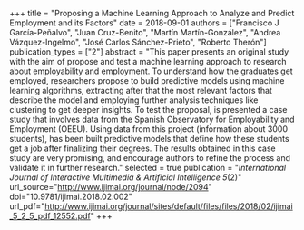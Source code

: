 +++
title = "Proposing a Machine Learning Approach to Analyze and Predict Employment and its Factors"
date = 2018-09-01
authors = ["Francisco J García-Peñalvo", "Juan Cruz-Benito", "Martín Martín-González", "Andrea Vázquez-Ingelmo", "José Carlos Sánchez-Prieto", "Roberto Therón"]
publication_types = ["2"]
abstract = "This paper presents an original study with the aim of propose and test a machine learning approach to research about employability and employment. To understand how the graduates get employed, researchers propose to build predictive models using machine learning algorithms, extracting after that the most relevant factors that describe the model and employing further analysis techniques like clustering to get deeper insights. To test the proposal, is presented a case study that involves data from the Spanish Observatory for Employability and Employment (OEEU). Using data from this project (information about 3000 students), has been built predictive models that define how these students get a job after finalizing their degrees. The results obtained in this case study are very promising, and encourage authors to refine the process and validate it in further research."
selected = true
publication = "*International Journal of Interactive Multimedia & Artificial Intelligence 5*(2)"
url_source="http://www.ijimai.org/journal/node/2094"
doi="10.9781/ijimai.2018.02.002"
url_pdf="http://www.ijimai.org/journal/sites/default/files/files/2018/02/ijimai_5_2_5_pdf_12552.pdf"
+++
